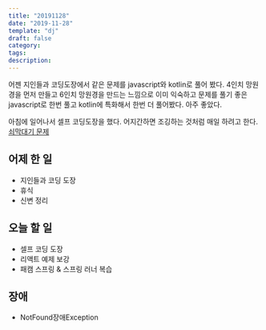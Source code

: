 ```yaml
---
title: "20191128"
date: "2019-11-28"
template: "dj"
draft: false
category: 
tags:
description:
---
```


어젠 지인들과 코딩도장에서 같은 문제를 
javascript와 kotlin로 풀어 봤다.
4인치 망원경을 먼저 만들고 6인치 망원경을 만드는
느낌으로 이미 익숙하고 문제를 풀기 좋은 javascript로
한번 풀고 kotlin에 특화해서 한번 더 풀어봤다.
아주 좋았다.

아침에 일어나서 셀프 코딩도장을 했다.
어지간하면 조깅하는 것처럼 매일 하려고 한다.
[쇠막대기 문제](https://github.com/wholemann/daily_ps/tree/master/20191128)

## 어제 한 일

* 지인들과 코딩 도장
* 휴식
* 신변 정리

## 오늘 할 일

* 셀프 코딩 도장
* 리액트 예제 보강
* 패캠 스프링 & 스프링 러너 복습

## 장애

* NotFound장애Exception
